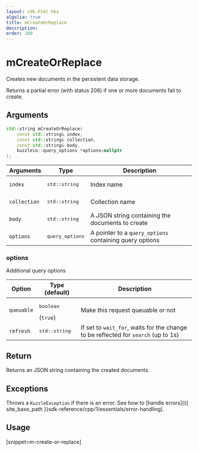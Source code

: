 ```yaml
---
layout: sdk.html.hbs
algolia: true
title: mCreateOrReplace
description:
order: 200
---
```


# mCreateOrReplace

Creates new documents in the persistent data storage.

Returns a partial error (with status 206) if one or more documents fail to create.

## Arguments

```cpp
std::string mCreateOrReplace(
    const std::string& index, 
    const std::string& collection, 
    const std::string& body, 
    kuzzleio::query_options *options=nullptr
);
```

| Arguments | Type | Description |
| --- | --- | --- |
| `index` | <pre>std::string</pre> | Index name |
| `collection` | <pre>std::string</pre> | Collection name |
| `body` | <pre>std::string</pre> | A JSON string containing the documents to create |
| `options` | <pre>query_options</pre> | A pointer to a `query_options` containing query options |

### options

Additional query options

| Option | Type (default) | Description |
| ------ | -------------- | ----------- |
| `queuable` | <pre>boolean</pre> (`true`) | Make this request queuable or not |
| `refresh` | <pre>std::string</pre> | If set to `wait_for`, waits for the change to be reflected for `search` (up to 1s) |

## Return

Returns an JSON string containing the created documents.

## Exceptions

Throws a `KuzzleException` if there is an error. See how to [handle errors]({{ site_base_path }}sdk-reference/cpp/1/essentials/error-handling).

## Usage

[snippet=m-create-or-replace]
